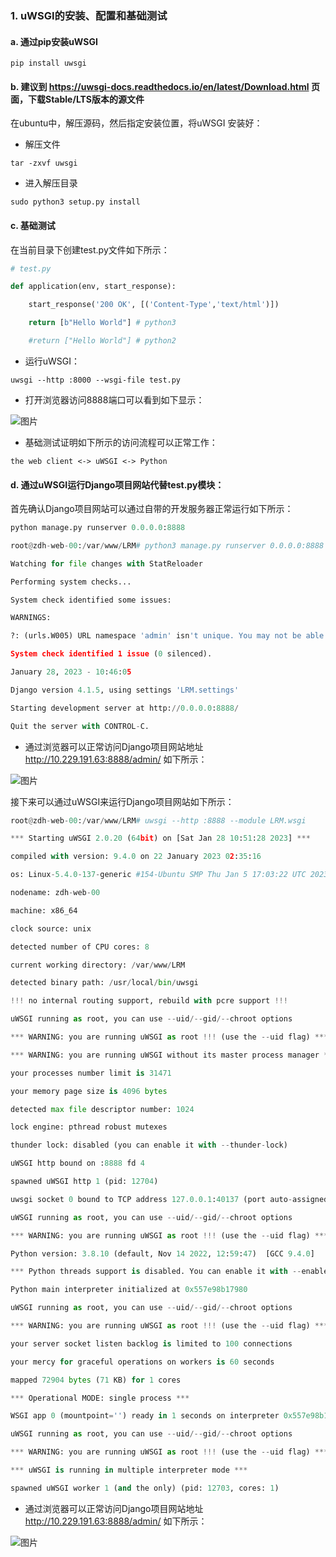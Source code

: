 ### 1. uWSGI的安装、配置和基础测试

#### a. 通过pip安装uWSGI

`pip install uwsgi`



#### b. 建议到 https://uwsgi-docs.readthedocs.io/en/latest/Download.html 页面，下载Stable/LTS版本的源文件

在ubuntu中，解压源码，然后指定安装位置，将uWSGI 安装好：

- 解压文件

`tar -zxvf uwsgi`

- 进入解压目录

`sudo python3 setup.py install`



#### c. 基础测试

在当前目录下创建test.py文件如下所示：
```python
# test.py

def application(env, start_response):

    start_response('200 OK', [('Content-Type','text/html')])

    return [b"Hello World"] # python3

    #return ["Hello World"] # python2

```
- 运行uWSGI：

`uwsgi --http :8000 --wsgi-file test.py`

- 打开浏览器访问8888端口可以看到如下显示：

![图片](hello_world.jpg)

- 基础测试证明如下所示的访问流程可以正常工作：

`the web client <-> uWSGI <-> Python`

#### d. 通过uWSGI运行Django项目网站代替test.py模块：

首先确认Django项目网站可以通过自带的开发服务器正常运行如下所示：

```python
python manage.py runserver 0.0.0.0:8888

root@zdh-web-00:/var/www/LRM# python3 manage.py runserver 0.0.0.0:8888

Watching for file changes with StatReloader

Performing system checks...

System check identified some issues:

WARNINGS:

?: (urls.W005) URL namespace 'admin' isn't unique. You may not be able to reverse all URLs in this namespace

System check identified 1 issue (0 silenced).

January 28, 2023 - 10:46:05

Django version 4.1.5, using settings 'LRM.settings'

Starting development server at http://0.0.0.0:8888/

Quit the server with CONTROL-C.

```

- 通过浏览器可以正常访问Django项目网站地址 http://10.229.191.63:8888/admin/ 如下所示：

![图片](hello_world.jpg)

接下来可以通过uWSGI来运行Django项目网站如下所示：

```python
root@zdh-web-00:/var/www/LRM# uwsgi --http :8888 --module LRM.wsgi

*** Starting uWSGI 2.0.20 (64bit) on [Sat Jan 28 10:51:28 2023] ***

compiled with version: 9.4.0 on 22 January 2023 02:35:16

os: Linux-5.4.0-137-generic #154-Ubuntu SMP Thu Jan 5 17:03:22 UTC 2023

nodename: zdh-web-00

machine: x86_64

clock source: unix

detected number of CPU cores: 8

current working directory: /var/www/LRM

detected binary path: /usr/local/bin/uwsgi

!!! no internal routing support, rebuild with pcre support !!!

uWSGI running as root, you can use --uid/--gid/--chroot options

*** WARNING: you are running uWSGI as root !!! (use the --uid flag) ***

*** WARNING: you are running uWSGI without its master process manager ***

your processes number limit is 31471

your memory page size is 4096 bytes

detected max file descriptor number: 1024

lock engine: pthread robust mutexes

thunder lock: disabled (you can enable it with --thunder-lock)

uWSGI http bound on :8888 fd 4

spawned uWSGI http 1 (pid: 12704)

uwsgi socket 0 bound to TCP address 127.0.0.1:40137 (port auto-assigned) fd 3

uWSGI running as root, you can use --uid/--gid/--chroot options

*** WARNING: you are running uWSGI as root !!! (use the --uid flag) ***

Python version: 3.8.10 (default, Nov 14 2022, 12:59:47)  [GCC 9.4.0]

*** Python threads support is disabled. You can enable it with --enable-threads ***

Python main interpreter initialized at 0x557e98b17980

uWSGI running as root, you can use --uid/--gid/--chroot options

*** WARNING: you are running uWSGI as root !!! (use the --uid flag) ***

your server socket listen backlog is limited to 100 connections

your mercy for graceful operations on workers is 60 seconds

mapped 72904 bytes (71 KB) for 1 cores

*** Operational MODE: single process ***

WSGI app 0 (mountpoint='') ready in 1 seconds on interpreter 0x557e98b17980 pid: 12703 (default app)

uWSGI running as root, you can use --uid/--gid/--chroot options

*** WARNING: you are running uWSGI as root !!! (use the --uid flag) ***

*** uWSGI is running in multiple interpreter mode ***

spawned uWSGI worker 1 (and the only) (pid: 12703, cores: 1)

```

- 通过浏览器可以正常访问Django项目网站地址 http://10.229.191.63:8888/admin/ 如下所示：

![图片](hello_world.jpg)
